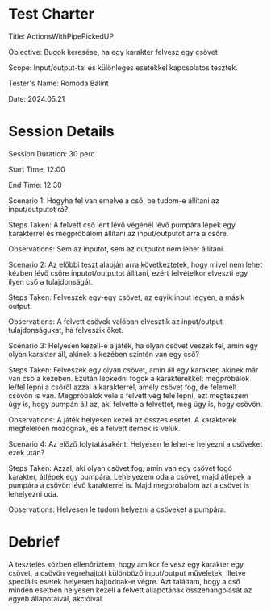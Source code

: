 ﻿# Test Charter
Title: ActionsWithPipePickedUP

Objective: Bugok keresése, ha egy karakter felvesz egy csövet

Scope: Input/output-tal és különleges esetekkel kapcsolatos tesztek.

Tester's Name: Romoda Bálint

Date: 2024.05.21
# Session Details
Session Duration: 30 perc

Start Time: 12:00

End Time: 12:30

Scenario 1: Hogyha fel van emelve a cső, be tudom-e állítani az input/outputot rá?

Steps Taken: A felvett cső lent lévő végénél lévő pumpára lépek egy karakterrel és megpróbálom állítani az input/outputot arra a csőre.

Observations: Sem az inputot, sem az outputot nem lehet állítani.

Scenario 2: Az előbbi teszt alapján arra következtetek, hogy mivel nem lehet kézben lévő csőre inputot/outputot állítani, ezért felvételkor elveszti egy ilyen cső a tulajdonságát.

Steps Taken: Felveszek egy-egy csövet, az egyik input legyen, a másik output.

Observations: A felvett csövek valóban elvesztik az input/output tulajdonságukat, ha felveszik őket.

Scenario 3: Helyesen kezeli-e a játék, ha olyan csövet veszek fel, amin egy olyan karakter áll, akinek a kezében szintén van egy cső?

Steps Taken: Felveszek egy olyan csövet, amin áll egy karakter, akinek már van cső a kezében. Ezután lépkedni fogok a karakterekkel: megpróbálok le/fel lépni a csőről azzal a karakterrel, amely csövet fog, de felemelt csövön is van. Megpróbálok vele a felvett vég felé lépni, ezt megteszem úgy is, hogy pumpán áll az, aki felvette a felvettet, meg úgy is, hogy csövön.

Observations: A játék helyesen kezeli az összes esetet. A karakterek megfelelően mozognak, és a felvett itemek is velük.

Scenario 4: Az előző folytatásaként: Helyesen le lehet-e helyezni a csöveket ezek után?

Steps Taken: Azzal, aki olyan csövet fog, amin van egy csövet fogó karakter, átlépek egy pumpára. Lehelyezem oda a csövet, majd átlépek a pumpára a csövön lévő karakterrel is. Majd megpróbálom azt a csövet is lehelyezni oda.

Observations: Helyesen le tudom helyezni a csöveket a pumpára.
# Debrief
A tesztelés közben ellenőriztem, hogy amikor felvesz egy karakter egy csövet, a csövön végrehajtott különböző input/output műveletek, illetve speciális esetek helyesen hajtódnak-e végre. Azt találtam, hogy a cső minden esetben helyesen kezeli a felvett állapotának összehangolását az egyéb állapotaival, akcióival.
